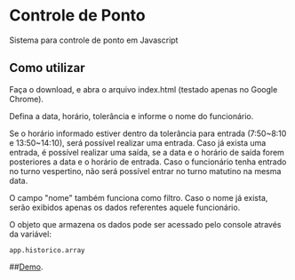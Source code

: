# Controle de Ponto
Sistema para controle de ponto em Javascript

## Como utilizar
Faça o download, e abra o arquivo index.html (testado apenas no Google Chrome).

Defina a data, horário, tolerância e informe o nome do funcionário.

Se o horário informado estiver dentro da tolerância para entrada (7:50~8:10 e 13:50~14:10), será possível realizar uma entrada.
Caso já exista uma entrada, é possível realizar uma saída, se a data e o horário de saída forem posteriores a data e o horário de entrada.
Caso o funcionário tenha entrado no turno vespertino, não será possível entrar no turno matutino na mesma data.

O campo "nome" também funciona como filtro. Caso o nome já exista, serão exibidos apenas os dados referentes aquele funcionário.

O objeto que armazena os dados pode ser acessado pelo console através da variável:
```
app.historico.array
```

##[Demo](http://rafaelpaixao.esy.es/controledeponto/).

